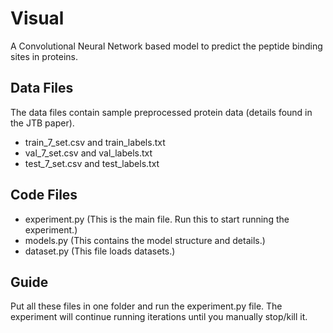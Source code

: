 # Visual
A Convolutional Neural Network based model to predict the peptide binding sites in proteins.
## Data Files
The data files contain sample preprocessed protein data (details found in the JTB paper).
- train_7_set.csv and train_labels.txt
- val_7_set.csv and val_labels.txt
- test_7_set.csv and test_labels.txt
## Code Files
- experiment.py (This is the main file. Run this to start running the experiment.)
- models.py (This contains the model structure and details.)
- dataset.py (This file loads datasets.)
## Guide
Put all these files in one folder and run the experiment.py file.
The experiment will continue running iterations until you manually stop/kill it.
